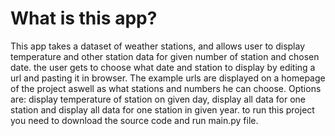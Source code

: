 # What is this app?

This app takes a dataset of weather stations, and allows user to display temperature and other station data for given number of station and chosen date. the user gets to choose what date and station to display by editing a url and pasting it in browser.
The example urls are displayed on a homepage of the project aswell as what stations and numbers he can choose.
Options are: display temperature of station on given day, display all data for one station and display all data for one station
in given year. to run this project you need to download the source code and run main.py file.